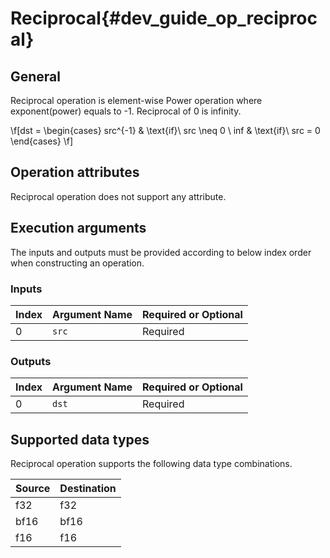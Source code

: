 Reciprocal{#dev_guide_op_reciprocal}
====================================

## General

Reciprocal operation is element-wise Power operation where exponent(power) equals to -1. Reciprocal of 0 is infinity.

\f[dst = \begin{cases} src^{-1} & \text{if}\ src \neq 0  \\
    inf & \text{if}\ src = 0 \end{cases} \f]

## Operation attributes

Reciprocal operation does not support any attribute.

## Execution arguments

The inputs and outputs must be provided according to below index order when
constructing an operation.

### Inputs

Index | Argument Name | Required or Optional
----- | ------------- | --------------------
0     | `src`         | Required

### Outputs

Index | Argument Name | Required or Optional
----- | ------------- | --------------------
0     | `dst`         | Required

## Supported data types

Reciprocal operation supports the following data type combinations.

Source  | Destination
---- | -------
f32  | f32
bf16 | bf16
f16  | f16

